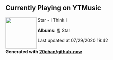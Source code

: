 ## Currently Playing on YTMusic

[<img align="left" width="100" src="https://lh3.googleusercontent.com/qAnUeB8SZaoNNY5-bhUZE6rOvvop1wJiXuE77HJxMYUEwbir2zDYVyE6lry11bIvtm7lZavP6eYL6n3P">](https://music.youtube.com/channel/UCHfN0CVqpYnN21BKuyWab7A)

Star - I Think I

**Albums**: 별 Star

Last updated at 07/29/2020 19:42

#### Generated with [20chan/github-now](https://github.com/20chan/github-now)


<!--
**20chan/20chan** is a ✨ _special_ ✨ repository because its `README.md` (this file) appears on your GitHub profile.

Here are some ideas to get you started:

- 🔭 I’m currently working on ...
- 🌱 I’m currently learning ...
- 👯 I’m looking to collaborate on ...
- 🤔 I’m looking for help with ...
- 💬 Ask me about ...
- 📫 How to reach me: ...
- 😄 Pronouns: ...
- ⚡ Fun fact: ...
-->

